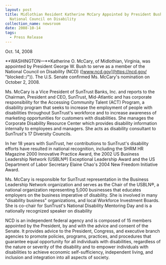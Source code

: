 ```yaml
---
layout: post
title: Midlothian Resident Katherine McCary Appointed by President Bush to
  National Council on Disability
collection_name: newsroom
date: 2008-10-14
tags:
  - Press Release
---
```


O﻿ct. 14, 2008

**WASHINGTON—**Katherine O. McCary, of Midlothian, Virginia, was appointed by President George W. Bush to serve as a member of the National Council on Disability (NCD) ([www.ncd.gov](https://ncd.gov/ "blocked::/")). The U.S. Senate confirmed Ms. McCary's nomination on October 2, 2008.

Ms. McCary is a Vice President of SunTrust Banks, Inc. and reports to the Chairman, President and CEO, SunTrust, Mid-Atlantic and has corporate responsibility for the Accessing Community Talent (ACT) Program, a disability program that seeks to increase the employment of people with disabilities throughout SunTrust's workforce and to increase awareness of marketing opportunities for customers with disabilities. She manages the Corporate Disability Resource Center which provides disability information internally to employees and managers. She acts as disability consultant to SunTrust's 17 Diversity Councils.

In her 18 years with SunTrust, her contributions to SunTrust's disability efforts have resulted in national recognition, including the SHRM HR Magazine 2000 Innovative Practice Award, the 2002 US Business Leadership Network (USBLN®) Exceptional Leadership Award and the US Department of Labor Secretary Elaine Chao's 2004 New Freedom Initiative Award.

Ms. McCary is responsible for SunTrust representation in the Business Leadership Network organization and serves as the Chair of the USBLN®, a national organization representing 5,000 businesses that educates employers on the business imperative of disability. She is involved in many "disability business" organizations, and local Workforce Investment Boards. She is co-chair for SunTrust's National Disability Mentoring Day and is a nationally recognized speaker on disability

NCD is an independent federal agency and is composed of 15 members appointed by the President, by and with the advice and consent of the Senate. It provides advice to the President, Congress, and executive branch agencies to promote policies, programs, practices, and procedures that guarantee equal opportunity for all individuals with disabilities, regardless of the nature or severity of the disability and to empower individuals with disabilities to achieve economic self-sufficiency, independent living, and inclusion and integration into all aspects of society.
